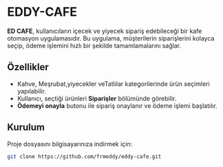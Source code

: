 # EDDY-CAFE

**ED CAFE**, kullanıcıların içecek ve yiyecek sipariş edebileceği bir kafe otomasyon uygulamasıdır. Bu uygulama, müşterilerin siparişlerini kolayca seçip, ödeme işlemini hızlı bir şekilde tamamlamalarını sağlar.

## Özellikler
- Kahve, Meşrubat,yiyecekler veTatlılar kategorilerinde ürün seçimleri yapılabilir.
- Kullanıcı, seçtiği ürünleri **Siparişler** bölümünde görebilir.
- **Ödemeyi onayla** butonu ile sipariş onaylanır ve ödeme işlemi başlatılır.
## Kurulum
Proje dosyasını bilgisayarınıza indirmek için:

```bash
git clone https://github.com/frmeddy/eddy-cafe.git
